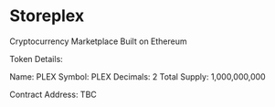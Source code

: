 # Storeplex

Cryptocurrency Marketplace Built on Ethereum

Token Details:

Name: PLEX
Symbol: PLEX
Decimals: 2
Total Supply: 1,000,000,000

Contract Address: TBC
